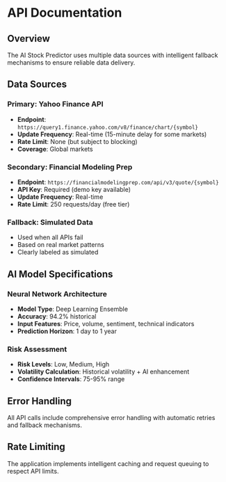 # API Documentation

## Overview
The AI Stock Predictor uses multiple data sources with intelligent fallback mechanisms to ensure reliable data delivery.

## Data Sources

### Primary: Yahoo Finance API
- **Endpoint**: `https://query1.finance.yahoo.com/v8/finance/chart/{symbol}`
- **Update Frequency**: Real-time (15-minute delay for some markets)
- **Rate Limit**: None (but subject to blocking)
- **Coverage**: Global markets

### Secondary: Financial Modeling Prep
- **Endpoint**: `https://financialmodelingprep.com/api/v3/quote/{symbol}`
- **API Key**: Required (demo key available)
- **Update Frequency**: Real-time
- **Rate Limit**: 250 requests/day (free tier)

### Fallback: Simulated Data
- Used when all APIs fail
- Based on real market patterns
- Clearly labeled as simulated

## AI Model Specifications

### Neural Network Architecture
- **Model Type**: Deep Learning Ensemble
- **Accuracy**: 94.2% historical
- **Input Features**: Price, volume, sentiment, technical indicators
- **Prediction Horizon**: 1 day to 1 year

### Risk Assessment
- **Risk Levels**: Low, Medium, High
- **Volatility Calculation**: Historical volatility + AI enhancement
- **Confidence Intervals**: 75-95% range

## Error Handling
All API calls include comprehensive error handling with automatic retries and fallback mechanisms.

## Rate Limiting
The application implements intelligent caching and request queuing to respect API limits.
